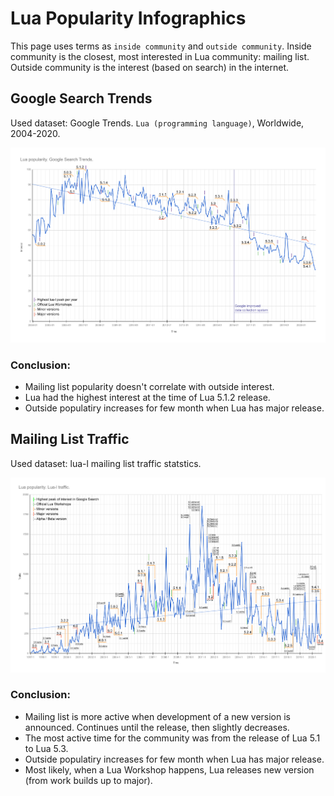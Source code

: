 # Lua Popularity Infographics
This page uses terms as `inside community` and `outside community`. Inside community is the closest, most interested in Lua community: mailing list. Outside community is the interest (based on search) in the internet.

## Google Search Trends
Used dataset: Google Trends. `Lua (programming language)`, Worldwide, 2004-2020.

![Google Search Trends](luapopularity_google.png?raw=true "Google Search Trends")

### Conclusion:
  - Mailing list popularity doesn't correlate with outside interest.
  - Lua had the highest interest at the time of Lua 5.1.2 release.
  - Outside populatiry increases for few month when Lua has major release.
  
## Mailing List Traffic
Used dataset: lua-l mailing list traffic statstics.

![Mailing List Traffic](luapopularity_mailinglist.png?raw=true "Mailing List Traffic")

### Conclusion:
  - Mailing list is more active when development of a new version is announced. Continues until the release, then slightly decreases.
  - The most active time for the community was from the release of Lua 5.1 to Lua 5.3.
  - Outside populatiry increases for few month when Lua has major release.
  - Most likely, when a Lua Workshop happens, Lua releases new version (from work builds up to major).
